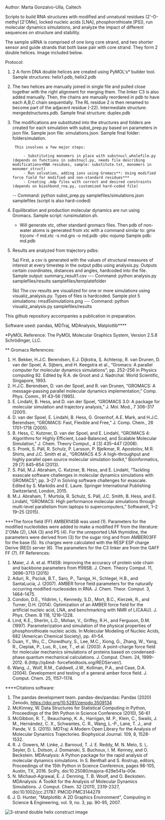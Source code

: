Author: Marta Gonzalvo-Ulla, Caltech

Scripts to build RNA structures with modified and unnatural residues (2'-O-methyl [2'OMe], locked nucleic acids [LNA], phosphorothioate [PS]), run molecular dynamics simulations, and analyze the impact of different sequences on structure and stability.

The sample siRNA is comprised of one long core strand, and two shorter sensor and guide strands that both base pair with core strand. They form 2 double helices. Image included below.

Protocol:

1. 2 A-form DNA double helices are created using PyMOL's* builder tool. Sample structures: helix1.pdb, helix2.pdb

2. The two helices are manually joined in single file and pulled close together with the right alignment for merging them. The linker C3 is also added manually. Then, the chains are manually reordered in pdb to have each A,B,C chain sequentially. The RL residue 2 is then renamed to become part of the adjacent residue (-22). Intermediate structure: mergedstructures.pdb. Sample final structure: duplex.pdb


3. The modifications are substituted into the structures and folders are created for each simulation with subst_prep.py based on parameters in json file. Sample json file: simulations.json. Sample final folder: foldersimulation.

        This involves a few major steps:

            - Substituting monomers in place with substnucl_wholefile.py (depends on functions in substnucl.py, needs file describing modifications+RNA residues, sample: substitute.txt, monomers in monomer_struct)
            - Run solvation, adding ions using Gromacs**: Using modified force field for modified and non-standard residues***
            - Creating .mdp files with correct and desired constraints (depends on biashbond_rna.py, customized hard-coded file)

    -- Command: python subst_prep.py samplefiles/simulations.json samplefiles (script is also hard-coded)

4. Equilibration and production molecular dynamics are run using Gromacs. Sample script: runsimulation.sh. 

    - Will generate xtc, other standard gromacs files. Then pdb of non-water atoms is generated from xtc with a command similar to: 
        gmx trjconv -f md.xtc -s md.gro -o md.pdb -pbc nojump
        Sample pdb: md.pdb

5. Results are analyzed from trajectory pdbs:

    5a) First, a csv is generated with the values of structural measures of interest at every timestep in the output pdbs using analysis.py. Outputs certain coordinates, distances and angles, hardcoded into the file. Sample output: summary_result1.csv
    --- Command: python analysis.py samplefiles/results samplefiles/templatefolder

    5b) The csv results are visualized for one or more simulations using visualiz_analysis.py. Types of files is hardcoded. Sample plot 5 simulations: rmsd5simulations.png
    --- Command: python visualiz_analysis.py samplefiles/results


This github repository accompanies a publication in preparation.

Software used: pandas, MDTraj, MDAnalysis, Matplotlib****

*PyMOL Reference: The PyMOL Molecular Graphics System, Version 2.5.8 Schrödinger, LLC.

** Gromacs References:
1. H. Bekker, H.J.C. Berendsen, E.J. Dijkstra, S. Achterop, R. van Drunen, D. van der Spoel, A. Sijbers, and H. Keegstra et al., “Gromacs: A parallel computer for molecular dynamics simulations”; pp. 252–256 in Physics computing 92. Edited by R.A. de Groot and J. Nadrchal. World Scientific, Singapore, 1993.
2. H.J.C. Berendsen, D. van der Spoel, and R. van Drunen, “GROMACS: A message-passing parallel molecular dynamics implementation,” Comp. Phys. Comm., 91 43–56 (1995).
3. E. Lindahl, B. Hess, and D. van der Spoel, “GROMACS 3.0: A package for molecular simulation and trajectory analysis,” J. Mol. Mod., 7 306–317 (2001).
4. D. van der Spoel, E. Lindahl, B. Hess, G. Groenhof, A.E. Mark, and H.J.C. Berendsen, “GROMACS: Fast, Flexible and Free,” J. Comp. Chem., 26 1701–1718 (2005).
5. B. Hess, C. Kutzner, D. van der Spoel, and E. Lindahl, “GROMACS 4: Algorithms for Highly Efficient, Load-Balanced, and Scalable Molecular Simulation,” J. Chem. Theory Comput., 4 [3] 435–447 (2008).
6. S. Pronk, S. Páll, R. Schulz, P. Larsson, P. Bjelkmar, R. Apostolov, M.R. Shirts, and J.C. Smith et al., “GROMACS 4.5: A high-throughput and highly parallel open source molecular simulation toolkit,” Bioinformatics, 29 [7] 845–854 (2013).
7. S. Páll, M.J. Abraham, C. Kutzner, B. Hess, and E. Lindahl, “Tackling exascale software challenges in molecular dynamics simulations with GROMACS”; pp. 3–27 in Solving software challenges for exascale. Edited by S. Markidis and E. Laure. Springer International Publishing Switzerland, London, 2015.
8. M.J. Abraham, T. Murtola, R. Schulz, S. Páll, J.C. Smith, B. Hess, and E. Lindahl, “GROMACS: High performance molecular simulations through multi-level parallelism from laptops to supercomputers,” SoftwareX, 1–2 19–25 (2015).

***The force field (FF) AMBER14SB was used (1). Parameters for the modified nucleotides were added to make a modified FF from the literature: 2'OMe (2), LNA (3) and PS (4). For the unreported LNA thymidine, the parameters were derived from (3) for the sugar ring and from AMBER03FF for the base (5). Its charges were calculated with the RESP ESP charge Derive (RED) server (6). The parameters for the C3 linker are from the GAFF FF (7). FF References:

1. Maier, J. A. et al. ff14SB: improving the accuracy of protein side chain and backbone parameters from ff99SB. J. Chem. Theory Comput. 11, 3696–3713 (2015) 
2. Aduri, R., Psciuk, B.T., Saro, P., Taniga, H., Schlegel, H.B., and SantaLucia, J. (2007). AMBER force field parameters for the naturally occurring modified nucleosides in RNA. J. Chem. Theor. Comput. 3, 1464–1475.
3. Condon, D.E., Yildirim, I., Kennedy, S.D., Mort, B.C., Kierzek, R., and Turner, D.H. (2014). Optimization of an AMBER force field for the artificial nucleic acid, LNA, and benchmarking with NMR of L(CAAU). J. Phys. Chem. B 118, 1216–1228.
4. Lind, K.E., Sherlin, L.D., Mohan, V., Griffey, R.H., and Ferguson, D.M. (1997). Parameterization and simulation of the physical properties of phosphorothioate nucleic acids. In Molecular Modeling of Nucleic Acids, 682 (American Chemical Society), pp. 41–54.
5. Duan, Y., Wu, C., Chowdhury, S., Lee, M.C., Xiong, G., Zhang, W., Yang, R., Cieplak, P., Luo, R., Lee, T., et al. (2003). A point-charge force field for molecular mechanics simulations of proteins based on condensed-phase quantum mechanical calculations. J. Comput. Chem. 24, 1999–2012.
6.(http://q4md- forcefieldtools.org/REDServer/).
7. Wang, J., Wolf, R.M., Caldwell, J.W., Kollman, P.A., and Case, D.A. (2004). Development and testing of a general amber force field. J. Comput. Chem. 25, 1157–1174.

****Citations software:
1. The pandas development team. pandas-dev/pandas: Pandas (2020) Zenodo, https://doi.org/10.5281/zenodo.3509134
2. McKinney, W. Data Structures for Statistical Computing in Python, Proceedings of the 9th Python in Science Conference (2010), 56-61
3. McGibbon, R. T., Beauchamp, K. A., Harrigan, M. P., Klein, C., Swails, J. M., Hernández, C. X., Schwantes, C. R., Wang, L.-P., Lane, T. J., and Pande, V. S. (2015). MDTraj: A Modern Open Library for the Analysis of Molecular Dynamics Trajectories. Biophysical Journal. 109, 8, 1528-1532.
4. R. J. Gowers, M. Linke, J. Barnoud, T. J. E. Reddy, M. N. Melo, S. L. Seyler, D. L. Dotson, J. Domanski, S. Buchoux, I. M. Kenney, and O. Beckstein. MDAnalysis: A Python package for the rapid analysis of molecular dynamics simulations. In S. Benthall and S. Rostrup, editors, Proceedings of the 15th Python in Science Conference, pages 98-105, Austin, TX, 2016. SciPy, doi:10.25080/majora-629e541a-00e.
5. N. Michaud-Agrawal, E. J. Denning, T. B. Woolf, and O. Beckstein. MDAnalysis: A Toolkit for the Analysis of Molecular Dynamics Simulations. J. Comput. Chem. 32 (2011), 2319-2327, doi:10.1002/jcc.21787. PMCID:PMC3144279
6. J. D. Hunter, "Matplotlib: A 2D Graphics Environment", Computing in Science & Engineering, vol. 9, no. 3, pp. 90-95, 2007.



![3-strand double helix construct image](https://github.com/martagu/rna_modify_MD_analyze/blob/main/samplefiles/md1pdb.png?raw=true)
